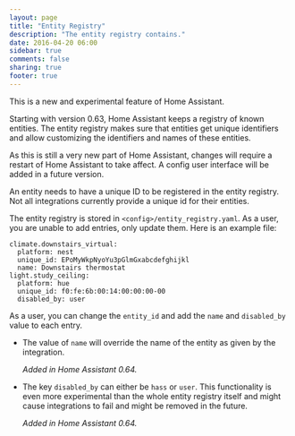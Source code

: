 ```yaml
---
layout: page
title: "Entity Registry"
description: "The entity registry contains."
date: 2016-04-20 06:00
sidebar: true
comments: false
sharing: true
footer: true
---
```


<p class='note'>
This is a new and experimental feature of Home Assistant.
</p>

Starting with version 0.63, Home Assistant keeps a registry of known entities.
The entity registry makes sure that entities get unique identifiers and allow
customizing the identifiers and names of these entities.

As this is still a very new part of Home Assistant, changes will require a
restart of Home Assistant to take affect. A config user interface will be added
in a future version.

<p class='note'>
An entity needs to have a unique ID to be registered in the entity registry.
Not all integrations currently provide a unique id for their entities.
</p>

The entity registry is stored in `<config>/entity_registry.yaml`. As a user,
you are unable to add entries, only update them. Here is an example file:

```
climate.downstairs_virtual:
  platform: nest
  unique_id: EPoMyWkpNyoYu3pGlmGxabcdefghijkl
  name: Downstairs thermostat
light.study_ceiling:
  platform: hue
  unique_id: f0:fe:6b:00:14:00:00:00-00
  disabled_by: user
```

As a user, you can change the `entity_id` and add the `name` and `disabled_by`
value to each entry.

 - The value of `name` will override the name of the entity as given by the
   integration.

   _Added in Home Assistant 0.64._
 - The key `disabled_by` can either be `hass` or `user`. This functionality
   is even more experimental than the whole entity registry itself and might
   cause integrations to fail and might be removed in the future.

   _Added in Home Assistant 0.64._
